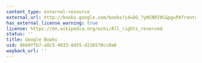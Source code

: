 ```yaml
---
content_type: external-resource
external_url: http://books.google.com/books?id=DG_7yHCNRI0C&pg=PAfrontcover
has_external_license_warning: true
license: https://en.wikipedia.org/wiki/All_rights_reserved
status: ''
title: Google Books
uid: 9bb9ffb7-a8c5-4033-8455-d216570cc8a0
wayback_url: ''
---
```

